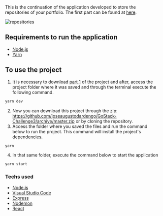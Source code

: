 This is the continuation of the application developed to store the repositories of your portfolio. The first part can be found at [here](https://github.com/joseaugustodardengo/GoStack-Challenge2).

![repositories](https://user-images.githubusercontent.com/60450451/86067557-841c9280-ba4b-11ea-8205-5d9d0c068bc5.png)

## Requirements to run the application

  - [Node.js](https://nodejs.org/)
  - [Yarn](https://yarnpkg.com/)

## To use the project

1) It is necessary to download [part 1](https://github.com/joseaugustodardengo/GoStack-Challenge2) of the project and after, access the project folder where it was saved and through the terminal execute the following command.
```sh
yarn dev
```
2) Now you can download this project through the zip: https://github.com/joseaugustodardengo/GoStack-Challenge3/archive/master.zip or by cloning the repository. 
3) Access the folder where you saved the files and run the command below to run the project. This command will install the project's dependencies.
```sh
yarn
```
4) In that same folder, execute the command below to start the application
```sh
yarn start
```

### Techs used
* [Node.js](https://nodejs.org/en/)
* [Visual Studio Code](https://code.visualstudio.com/)
* [Express](https://expressjs.com/)
* [Nodemon](https://nodemon.io/)
* [React](https://pt-br.reactjs.org/)
